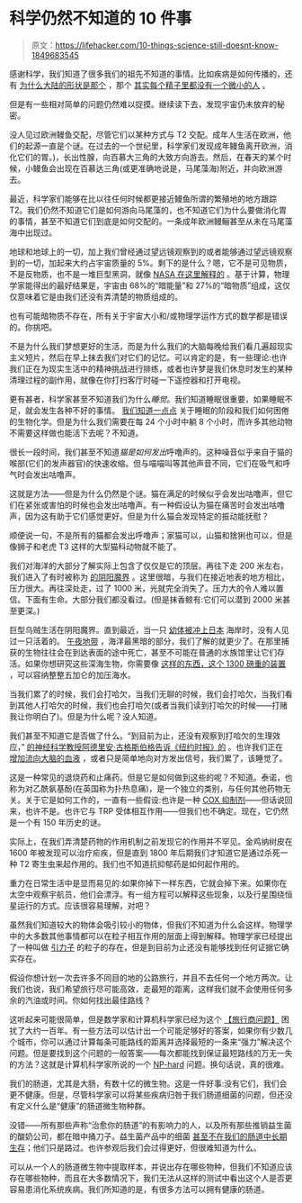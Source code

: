 # 科学仍然不知道的 10 件事

> 原文：<https://lifehacker.com/10-things-science-still-doesnt-know-1849683545>

感谢科学，我们知道了很多我们的祖先不知道的事情。比如疾病是如何传播的，还有 [为什么大陆的形状是那个](https://lifehacker.com/10-revolutionary-discoveries-that-were-made-more-recent-1849184127/slides/2) ，那个 [其实每个精子里都没有一个微小的人](https://gizmodo.com/when-scientists-belived-there-was-a-little-man-inside-e-1535749294) 。

但是有一些相对简单的问题仍然难以捉摸。继续读下去，发现宇宙仍未放弃的秘密。

没人见过欧洲鳗鱼交配，尽管它们以某种方式与 T2 交配。成年人生活在欧洲，他们的起源一直是个谜。在过去的一个世纪里，科学家们发现成年鳗鱼离开欧洲，消化它们的胃。)，长出性腺，向百慕大三角的大致方向游去。然后，在春天的某个时候，小鳗鱼会出现在百慕达三角(或更准确地说是，马尾藻海)附近，并向欧洲游去。

最近，科学家们能够在比以往任何时候都更接近鳗鱼所谓的繁殖地的地方跟踪 T2。我们仍然不知道它们是如何游向马尾藻的，也不知道它们为什么要做消化胃的事情，甚至不知道它们到底是如何交配的。一条成年欧洲鳗鲡甚至从未在马尾藻海中出现过。

地球和地球上的一切，加上我们曾经通过望远镜观察到的或者能够通过望远镜观察到的一切，加起来大约占宇宙质量的 5%。剩下的是什么？嗯，它不是可见物质，不是反物质，也不是一堆巨型黑洞，就像 [NASA 在这里解释的](https://science.nasa.gov/astrophysics/focus-areas/what-is-dark-energy) 。基于计算，物理学家能得出的最好结果是，宇宙由 68%的“暗能量”和 27%的“暗物质”组成，这仅仅意味着它是由我们还没有弄清楚的物质组成的。

也有可能暗物质不存在，所有关于宇宙大小和/或物理学运作方式的数学都是错误的。你挑吧。

不是为什么我们梦想更好的生活，而是为什么我们的大脑每晚给我们看几遍超现实主义短片，然后在早上抹去我们对它们的记忆。可以肯定的是，有一些理论:也许我们正在为现实生活中的精神挑战进行排练，或者也许梦是我们休息时发生的某种清理过程的副作用，就像在你打扫客厅时碰一下遥控器和打开电视。

更有甚者，科学家甚至不知道我们为什么*睡觉*。我们知道睡眠很重要，如果睡眠不足，就会发生各种不好的事情。 [我们知道一点点](https://www.hopkinsmedicine.org/health/wellness-and-prevention/the-science-of-sleep-understanding-what-happens-when-you-sleep) 关于睡眠的阶段和我们如何困倦的生物化学。但是为什么我们需要在每 24 个小时中躺 8 个小时，而许多其他动物不需要这样做也能活下去呢？不知道。

很长一段时间，我们甚至不知道*猫是如何发出*呼噜声的。这种噪音似乎来自于猫的喉部(它们的发声器官)的快速收缩。但与喵喵叫等其他声音不同，它们在吸气和呼气时会发出咕噜声。

这就是方法——但是为什么仍然是个谜。猫在满足的时候似乎会发出咕噜声，但它们在紧张或害怕的时候也会发出咕噜声。有一种假设认为猫在痛苦时会发出咕噜声，因为这有助于它们感觉更好。但是为什么猫会发现特定的振动能抚慰？

顺便说一句，不是所有的猫都会发出呼噜声；家猫可以，山猫和猞猁也可以，但是像狮子和老虎 T3 这样的大型猫科动物就不能了。

我们对海洋的大部分了解实际上包含了仅仅是它的顶层。再往下走 200 米左右，我们进入了有时被称为 [的阴阳魔界](https://www.vox.com/unexplainable/22348461/ocean-twilight-zone-mysteries-unexplainable-podcast) 。这里很暗，与我们在接近地表的地方相比，压力很大。再往深处走，过了 1000 米，光就完全消失了。压力大的令人难以置信。下面有生命。大部分我们都没看过。(但是抹香鲸有:它们可以潜到 2000 米甚至更深。)

巨型乌贼生活在阴阳魔界。直到最近，当一只 [幼体被冲上日本](https://nerdist.com/article/rare-living-giant-squid-spotted-in-japan/) 海岸时，没有人见过一只活着的。 [午夜地带](https://www.oceanscape-aquarium.org/midnight-zone.html) ，海洋最黑暗的部分，我们了解的就更少了。在那里捕获的生物往往会在到达表面的途中死亡，甚至不可能在普通的水族馆里让它们存活。如果你想研究这些深海生物，你需要像 [这样的东西，这个 1300 磅重的装置](https://www.aquarium.co.za/blog/entry/welcome-to-the-midnight-zone-a-deep-sea-learning-experience) ，可以容纳整整五加仑的加压海水。

当我们累了的时候，我们会打哈欠，当我们无聊的时候，我们会打哈欠，当我们看到其他人打哈欠的时候，我们也会打哈欠(或者当我们读到打哈欠的时候——打赌我让你明白了)。但是为什么呢？没人知道。

我们甚至不知道它是否做了什么。“到目前为止，还没有观察到打哈欠的生理效应，” [的神经科学教授阿德里安·古格斯伯格告诉《纽约时报》的](https://www.nytimes.com/2019/02/22/well/live/why-do-we-yawn.html) 。也许我们正在 [增加流向大脑的血液](https://www.ncbi.nlm.nih.gov/pmc/articles/PMC3678674/) ，或者只是简单地向对方发出信号，我们累了，该睡觉了。

这是一种常见的退烧药和止痛药。但是它是如何做到这些的呢？不知道。泰诺，也称为对乙酰氨基酚(在英国称为扑热息痛)，是一个独立的类别，与任何其他药物无关。关于它是如何工作的，一直有一些假设:也许是一种 [COX 抑制剂](https://www.ncbi.nlm.nih.gov/books/NBK549795/)——但话说回来，也许不是。也许它与 TRP 受体相互作用——但我们也不确定。现在，它仍然是一个有 150 年历史的谜。

实际上，在我们弄清楚药物的作用机制之前发现它的作用并不罕见。金鸡纳树皮在 1600 年被发现可以治疗疟疾，但是直到 1800 年后期我们才知道它是通过杀死一种 T2 寄生虫来起作用的。我们也不知道抗抑郁药是如何起作用的。

重力在日常生活中是显而易见的:如果你掉下一样东西，它就会掉下来。如果你在太空中观察宇航员，他们会漂浮。有一组方程可以解释这些现象，以及行星围绕恒星运行的方式。应该很容易理解，对吧？

虽然我们知道较大的物体会吸引较小的物体，但我们不知道为什么会这样。物理学中的大多数其他事情都可以在粒子相互作用的层面上得到解释。物理学家已经提出了一种叫做 [引力子](https://www.pbs.org/wgbh/nova/article/what-are-gravitons/) 的粒子的存在，但是到目前为止还没有能够找到任何证据它确实存在。

假设你想计划一次去许多不同目的地的公路旅行，并且不去任何一个地方两次。让我们也说，我们希望旅行尽可能高效，走最短的距离，这样我们就不会使用任何多余的汽油或时间。你如何找出最佳路线？

这听起来可能很简单，但是数学家和计算机科学家已经为这个 [【旅行商问题】](https://mathworld.wolfram.com/TravelingSalesmanProblem.html) 困扰了大约一百年。有一些方法可以估计出一个可能足够好的答案，如果你有少数几个城市，你可以通过计算每条可能路线的距离并选择最短的一条来“强力”解决这个问题。但是要找到这个问题的一般答案——每次都能找到保证最短路线的万无一失的方法？这就是计算机科学家所说的一个 [NP-hard](https://en.wikipedia.org/wiki/NP-hardness) 问题。换句话说，真的很难。

我们的肠道，尤其是大肠，有数十亿的微生物。这是一件好事:没有它们，我们会更不健康。但是，尽管科学家可以将某些疾病归咎于我们肠道细菌的问题，但还没有定义什么是“健康”的肠道微生物种群。

没错——所有那些声称“治愈你的肠道”的有影响力的人，以及所有那些推销益生菌的酸奶公司，都在暗中捅刀子。益生菌产品中的细菌 [甚至不在我们的肠道中长期生存](https://isappscience.org/is-probiotic-colonization-essential/)；他们只是路过。也许参观后我们会过得更好，但很难知道为什么。

可以从一个人的肠道微生物中提取样本，并说出存在哪些物种，但我们不知道应该存在哪些物种，而且在大多数情况下，我们无法从这样的测试中看出这个人是否更容易患消化系统疾病。我们所知道的是，有很多方法可以拥有健康的肠道。